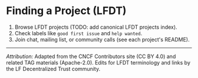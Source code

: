 # Finding a Project (LFDT)

1. Browse LFDT projects (TODO: add canonical LFDT projects index).
2. Check labels like `good first issue` and `help wanted`.
3. Join chat, mailing list, or community calls (see each project's README).


---
*Attribution:* Adapted from the CNCF Contributors site (CC BY 4.0) and related TAG materials (Apache-2.0). 
Edits for LFDT terminology and links by the LF Decentralized Trust community.

